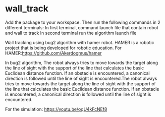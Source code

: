 # wall_track

Add the package to your workspace. Then run the following commands in 2 different terminals:
In first terminal, command  launch file that contain robot and wall to track
In second terminal run the algorithm launch file


Wall tracking using bug2 algorithm with hamer robot.
HAMER is a robotic project that is being developed for robotic education.
For HAMER:https://github.com/Akerdogmus/hamer

In bug2 algorithm, The robot always tries to move towards the target along the line of sight with the support of the line that calculates the basic Euclidean distance function. If an obstacle is encountered, a canonical direction is followed until the line of sight is encountered.The robot always tries to move towards the target along the line of sight with the support of the line that calculates the basic Euclidean distance function. If an obstacle is encountered, a canonical direction is followed until the line of sight is encountered.

For the simulation: https://youtu.be/oqU4kFcNEf8
